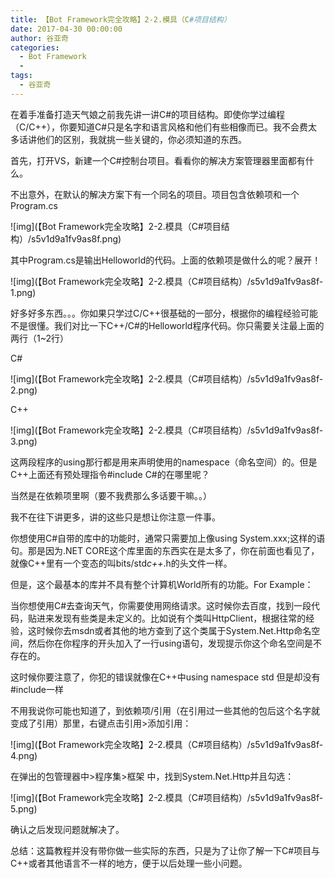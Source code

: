 ```yaml
---
title: 【Bot Framework完全攻略】2-2.模具（C#项目结构）
date: 2017-04-30 00:00:00
author: 谷亚奇
categories:
  - Bot Framework
  - 
tags:
  - 谷亚奇
---
```


在着手准备打造天气娘之前我先讲一讲C#的项目结构。即使你学过编程（C/C++），你要知道C#只是名字和语言风格和他们有些相像而已。我不会费太多话讲他们的区别，我就挑一些关键的，你必须知道的东西。

首先，打开VS，新建一个C#控制台项目。看看你的解决方案管理器里面都有什么。

<!-- More -->

不出意外，在默认的解决方案下有一个同名的项目。项目包含依赖项和一个Program.cs

![img](【Bot Framework完全攻略】2-2.模具（C#项目结构）/s5v1d9a1fv9as8f.png)

其中Program.cs是输出Helloworld的代码。上面的依赖项是做什么的呢？展开！

![img](【Bot Framework完全攻略】2-2.模具（C#项目结构）/s5v1d9a1fv9as8f-1.png)

好多好多东西。。。你如果只学过C/C++很基础的一部分，根据你的编程经验可能不是很懂。我们对比一下C++/C#的Helloworld程序代码。你只需要关注最上面的两行（1~2行）

C#

![img](【Bot Framework完全攻略】2-2.模具（C#项目结构）/s5v1d9a1fv9as8f-2.png)

C++

![img](【Bot Framework完全攻略】2-2.模具（C#项目结构）/s5v1d9a1fv9as8f-3.png)

这两段程序的using那行都是用来声明使用的namespace（命名空间）的。但是C++上面还有预处理指令#include<iostream> C#的在哪里呢？

当然是在依赖项里啊（要不我费那么多话要干嘛。。）

我不在往下讲更多，讲的这些只是想让你注意一件事。

你想使用C#自带的库中的功能时，通常只需要加上像using System.xxx;这样的语句。那是因为.NET CORE这个库里面的东西实在是太多了，你在前面也看见了，就像C++里有一个变态的叫bits/std*c++*.h的头文件一样。

但是，这个最基本的库并不具有整个计算机World所有的功能。For Example：

当你想使用C#去查询天气，你需要使用网络请求。这时候你去百度，找到一段代码，贴进来发现有些类是未定义的。比如说有个类叫HttpClient，根据往常的经验，这时候你去msdn或者其他的地方查到了这个类属于System.Net.Http命名空间，然后你在你程序的开头加入了一行using语句，发现提示你这个命名空间是不存在的。

这时候你要注意了，你犯的错误就像在C++中using namespace std 但是却没有#include<iostream>一样

不用我说你可能也知道了，到依赖项/引用（在引用过一些其他的包后这个名字就变成了引用）那里，右键点击引用>添加引用：

![img](【Bot Framework完全攻略】2-2.模具（C#项目结构）/s5v1d9a1fv9as8f-4.png)

在弹出的包管理器中>程序集>框架 中，找到System.Net.Http并且勾选：

![img](【Bot Framework完全攻略】2-2.模具（C#项目结构）/s5v1d9a1fv9as8f-5.png)

确认之后发现问题就解决了。

总结：这篇教程并没有带你做一些实际的东西，只是为了让你了解一下C#项目与C++或者其他语言不一样的地方，便于以后处理一些小问题。

